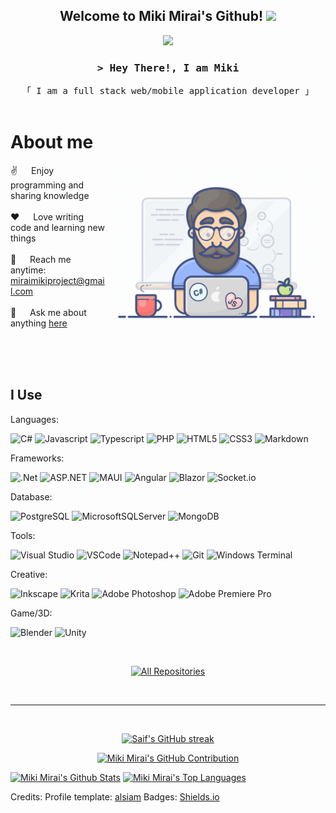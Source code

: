 <!--
**MikiMirai/MikiMirai** is a ✨ _special_ ✨ repository because its `README.md` (this file) appears on your GitHub profile.
-->

<h2 align="center">
  Welcome to Miki Mirai's Github!
  <img src="https://media.giphy.com/media/hvRJCLFzcasrR4ia7z/giphy.gif" width="28">
</h2>


<!-- Animated Text -->
<p align="center">
  <a href="https://github.com/MikiMirai"><img src="https://readme-typing-svg.herokuapp.com/?lines=Self%20Taught%20Programmer;Front%20End%20Developer;1.5%2B%20years%20of%20coding%20experience;Always%20learning%20new%20things&center=true&width=380&height=45"></a>
</p>


<!-- Intro  -->
<h3 align="center">
        <samp>&gt; Hey There!, I am Miki </samp>
</h3>

<p align="center"> 
  <samp>
    「 I am a full stack web/mobile application developer 」
    <br>
    <br>
  </samp>
</p>

<!-- Social Links -->
<!-- <p align="center">
 <a href="https://site.com" target="blank">
  <img src="https://img.shields.io/badge/Website-DC143C?style=for-the-badge&logo=medium&logoColor=white" alt="username" />
 </a>
 <a href="https://linkedin.com/in/user-name" target="_blank">
  <img src="https://img.shields.io/badge/LinkedIn-0077B5?style=for-the-badge&logo=linkedin&logoColor=white" alt="username"/>
 </a>
 <a href="https://dev.to/username" target="_blank">
  <img src="https://img.shields.io/badge/dev.to-0A0A0A?style=for-the-badge&logo=dev.to&logoColor=white" alt="username" />
 </a>
 <a href="https://twitter.com/_username" target="_blank">
  <img src="https://img.shields.io/badge/Twitter-1DA1F2?style=for-the-badge&logo=twitter&logoColor=white" />
 </a>
 <a href="https://instagram.com/_username" target="_blank">
  <img src="https://img.shields.io/badge/Instagram-fe4164?style=for-the-badge&logo=instagram&logoColor=white" alt="username" />
 </a> 
 <a href="https://facebook.com/username" target="_blank">
  <img src="https://img.shields.io/badge/Facebook-20BEFF?&style=for-the-badge&logo=facebook&logoColor=white" alt="username"  />
  </a> 
</p>
<br /> -->

<!-- About Section -->
 # About me
 
<p>
 <img align="right" width="350" src="/programmer.gif" alt="Coding gif" />
  
 ✌️ &emsp; Enjoy programming and sharing knowledge <br/><br/>
 ❤️ &emsp; Love writing code and learning new things<br/><br/>
 📧 &emsp; Reach me anytime: miraimikiproject@gmail.com<br/><br/>
 💬 &emsp; Ask me about anything [here](https://github.com/MikiMirai/MikiMirai/issues)

</p>

<br/>
<br/>
<br/>

## I Use

Languages:
<br/>

![C#](https://img.shields.io/badge/c%23-%23239120.svg?style=for-the-badge&logo=csharp&logoColor=white)
![Javascript](https://img.shields.io/badge/Javascript-F0DB4F?style=for-the-badge&labelColor=black&logo=javascript&logoColor=F0DB4F)
![Typescript](https://img.shields.io/badge/Typescript-007acc?style=for-the-badge&labelColor=black&logo=typescript&logoColor=007acc)
![PHP](https://img.shields.io/badge/php-%23777BB4.svg?style=for-the-badge&logo=php&logoColor=white)
![HTML5](https://img.shields.io/badge/html5-%23E34F26.svg?style=for-the-badge&logo=html5&logoColor=white)
![CSS3](https://img.shields.io/badge/CSS3-1572B6?style=for-the-badge&logo=css3&logoColor=white)
![Markdown](https://img.shields.io/badge/Markdown-000000?style=for-the-badge&logo=markdown&logoColor=white)

Frameworks:
<br/>

![.Net](https://img.shields.io/badge/.NET-5C2D91?style=for-the-badge&logo=.net&logoColor=white)
![ASP.NET](https://img.shields.io/badge/ASP.NET-blue?style=for-the-badge)
![MAUI](https://img.shields.io/badge/MAUI-white?style=for-the-badge&logoColor=7D61E0&color=white&logo=.net)
![Angular](https://img.shields.io/badge/angular-%23DD0031.svg?style=for-the-badge&logo=angular&logoColor=white)
![Blazor](https://img.shields.io/badge/blazor-%235C2D91.svg?style=for-the-badge&logo=blazor&logoColor=white)
![Socket.io](https://img.shields.io/badge/Socket.io-black?style=for-the-badge&logo=socket.io&badgeColor=010101)

<!-- ![React](https://img.shields.io/badge/-React-61DBFB?style=for-the-badge&labelColor=black&logo=react&logoColor=61DBFB) -->
<!-- ![React Native](https://img.shields.io/badge/React_Native-20232A?style=for-the-badge&logo=react&logoColor=61DAFB) -->
<!-- ![Next.js](https://img.shields.io/badge/next.js-000000?style=for-the-badge&logo=nextdotjs&logoColor=white) -->
<!-- ![Express.js](https://img.shields.io/badge/Express.js-000000?style=for-the-badge&logo=express&logoColor=white) -->
Database:
<br/>

![PostgreSQL](https://img.shields.io/badge/postgresql-%23316192.svg?style=for-the-badge&logo=postgresql&logoColor=white)
![MicrosoftSQLServer](https://img.shields.io/badge/Microsoft%20SQL%20Server-CC2927?style=for-the-badge&logo=microsoft%20sql%20server&logoColor=white)
![MongoDB](https://img.shields.io/badge/MongoDB-4EA94B?style=for-the-badge&logo=mongodb&logoColor=white)

<!-- ![SASS Badge](https://img.shields.io/badge/Sass-CC6699?style=for-the-badge&logo=sass&logoColor=white) -->
<!-- ![Ant-Design](https://img.shields.io/badge/AntDesign-0170FE?style=for-the-badge&logo=antdesign&logoColor=white) -->
<!-- ![Tailwind](https://img.shields.io/badge/Tailwind_CSS-092749?style=for-the-badge&logo=tailwindcss&logoColor=06B6D4&labelColor=000000) -->
<!-- ![Bootstrap](https://img.shields.io/badge/Bootstrap-563D7C?style=for-the-badge&logo=bootstrap&logoColor=white) -->
<!-- ![Strapi](https://img.shields.io/badge/strapi-2E7EEA?style=for-the-badge&logo=strapi&logoColor=white) -->
<!-- ![Redux](https://img.shields.io/badge/Redux-593D88?style=for-the-badge&logo=redux&logoColor=white) -->
<!-- ![React Query](https://img.shields.io/badge/-React_Query-FF4154?style=for-the-badge&logo=react%20query&logoColor=white) -->
Tools:
<br/>

![Visual Studio](https://img.shields.io/badge/Visual%20Studio-5C2D91.svg?style=for-the-badge&logo=visual-studio&logoColor=white)
![VSCode](https://img.shields.io/badge/VS_Code-0078d7?style=for-the-badge&logo=visual%20studio&logoColor=white)
![Notepad++](https://img.shields.io/badge/Notepad++-90E59A.svg?style=for-the-badge&logo=notepad%2b%2b&logoColor=black)
![Git](https://img.shields.io/badge/Git-F05032?style=for-the-badge&logo=git&logoColor=white)
![Windows Terminal](https://img.shields.io/badge/Windows%20Terminal-%234D4D4D.svg?style=for-the-badge&logo=windows-terminal&logoColor=white)

Creative:
<br/>

![Inkscape](https://img.shields.io/badge/Inkscape-e0e0e0?style=for-the-badge&logo=inkscape&logoColor=080A13)
![Krita](https://img.shields.io/badge/Krita-203759?style=for-the-badge&logo=krita&logoColor=EEF37B)
![Adobe Photoshop](https://img.shields.io/badge/adobe%20photoshop-%2331A8FF.svg?style=for-the-badge&logo=adobe%20photoshop&logoColor=white)
![Adobe Premiere Pro](https://img.shields.io/badge/Adobe%20Premiere%20Pro-9999FF.svg?style=for-the-badge&logo=Adobe%20Premiere%20Pro&logoColor=white)

Game/3D:
<br/>

![Blender](https://img.shields.io/badge/blender-%23F5792A.svg?style=for-the-badge&logo=blender&logoColor=white)
![Unity](https://img.shields.io/badge/unity-%23000000.svg?style=for-the-badge&logo=unity&logoColor=white)

<br/>

<!-- ## Top Open Source -
[![iTasks](https://github-readme-stats.vercel.app/api/pin/?username=MikiMirai&repo=itasks&border_color=7F3FBF&bg_color=0D1117&title_color=C9D1D9&text_color=8B949E&icon_color=7F3FBF)](https://github.com/MikiMirai/itasks)
[![urFolio](https://github-readme-stats.vercel.app/api/pin/?username=MikiMirai&repo=urfolio&border_color=7F3FBF&bg_color=0D1117&title_color=C9D1D9&text_color=8B949E&icon_color=7F3FBF)](https://github.com/MikiMirai/urfolio)
[![Web Projects](https://github-readme-stats.vercel.app/api/pin/?username=MikiMirai&repo=web-projects&border_color=7F3FBF&bg_color=0D1117&title_color=C9D1D9&text_color=8B949E&icon_color=7F3FBF)](https://github.com/MikiMirai/web-projects)
[![Miki Mirai Readme](https://github-readme-stats.vercel.app/api/pin/?username=MikiMirai&repo=MikiMirai&border_color=7F3FBF&bg_color=0D1117&title_color=C9D1D9&text_color=8B949E&icon_color=7F3FBF)](https://github.com/MikiMirai/MikiMirai) -->

<p align="center">
  <a href="https://github.com/MikiMirai?tab=repositories" target="_blank"><img alt="All Repositories" title="All Repositories" src="https://img.shields.io/badge/-All%20Repos-2962FF?style=for-the-badge&logo=koding&logoColor=white"/></a>
</p>

<br/>
<hr/>
<br/>

<p align="center">
  <a href="https://github.com/MikiMirai">
    <img src="https://github-readme-streak-stats.herokuapp.com/?user=MikiMirai&theme=radical&border=7F3FBF&background=0D1117" alt="Saif's GitHub streak"/>
  </a>
</p>

<p align="center">
  <a href="https://github.com/MikiMirai">
    <img src="https://github-profile-summary-cards.vercel.app/api/cards/profile-details?username=MikiMirai&theme=radical" alt="Miki Mirai's GitHub Contribution"/>
  </a>
</p>

<a> 
    <a href="https://github.com/MikiMirai"><img alt="Miki Mirai's Github Stats" src="https://denvercoder1-github-readme-stats.vercel.app/api?username=MikiMirai&show_icons=true&count_private=true&theme=react&border_color=7F3FBF&bg_color=0D1117&title_color=F85D7F&icon_color=F8D866" height="192px" width="49.5%"/></a>
  <a href="https://github.com/MikiMirai"><img alt="Miki Mirai's Top Languages" src="https://denvercoder1-github-readme-stats.vercel.app/api/top-langs/?username=MikiMirai&langs_count=8&layout=compact&theme=react&border_color=7F3FBF&bg_color=0D1117&title_color=F85D7F&icon_color=F8D866" height="192px" width="49.5%"/></a>
  <br/>
</a>

Credits:
Profile template: [alsiam](https://github.com/alsiam/alsiam)
Badges: [Shields.io](https://shields.io/badges)
